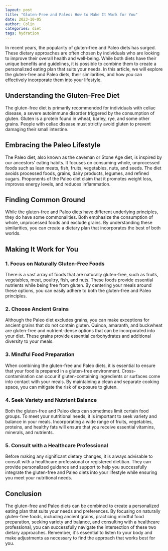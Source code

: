 ```yaml
---
layout: post
title: "Gluten-Free and Paleo: How to Make It Work for You"
date: 2023-10-05
author: Colin
categories: diet
tags: hydration
---
```


In recent years, the popularity of gluten-free and Paleo diets has surged. These dietary approaches are often chosen by individuals who are looking to improve their overall health and well-being. While both diets have their unique benefits and guidelines, it is possible to combine them to create a personalized eating plan that suits your needs. In this article, we will explore the gluten-free and Paleo diets, their similarities, and how you can effectively incorporate them into your lifestyle.

## Understanding the Gluten-Free Diet

The gluten-free diet is primarily recommended for individuals with celiac disease, a severe autoimmune disorder triggered by the consumption of gluten. Gluten is a protein found in wheat, barley, rye, and some other grains. People with celiac disease must strictly avoid gluten to prevent damaging their small intestine.

## Embracing the Paleo Lifestyle

The Paleo diet, also known as the caveman or Stone Age diet, is inspired by our ancestors' eating habits. It focuses on consuming whole, unprocessed foods such as lean meats, fish, fruits, vegetables, nuts, and seeds. The diet avoids processed foods, grains, dairy products, legumes, and refined sugars. Proponents of the Paleo diet claim that it promotes weight loss, improves energy levels, and reduces inflammation.

## Finding Common Ground

While the gluten-free and Paleo diets have different underlying principles, they do have some commonalities. Both emphasize the consumption of whole, unprocessed foods and exclude grains. By understanding these similarities, you can create a dietary plan that incorporates the best of both worlds.

## Making It Work for You

### 1. Focus on Naturally Gluten-Free Foods

There is a vast array of foods that are naturally gluten-free, such as fruits, vegetables, meat, poultry, fish, and nuts. These foods provide essential nutrients while being free from gluten. By centering your meals around these options, you can easily adhere to both the gluten-free and Paleo principles.

### 2. Choose Ancient Grains

Although the Paleo diet excludes grains, you can make exceptions for ancient grains that do not contain gluten. Quinoa, amaranth, and buckwheat are gluten-free and nutrient-dense options that can be incorporated into your diet. These grains provide essential carbohydrates and additional diversity to your meals.

### 3. Mindful Food Preparation

When combining the gluten-free and Paleo diets, it is essential to ensure that your food is prepared in a gluten-free environment. Cross-contamination can occur if gluten-containing ingredients or surfaces come into contact with your meals. By maintaining a clean and separate cooking space, you can mitigate the risk of exposure to gluten.

### 4. Seek Variety and Nutrient Balance

Both the gluten-free and Paleo diets can sometimes limit certain food groups. To meet your nutritional needs, it is important to seek variety and balance in your meals. Incorporating a wide range of fruits, vegetables, proteins, and healthy fats will ensure that you receive essential vitamins, minerals, and nutrients.

### 5. Consult with a Healthcare Professional

Before making any significant dietary changes, it is always advisable to consult with a healthcare professional or registered dietitian. They can provide personalized guidance and support to help you successfully integrate the gluten-free and Paleo diets into your lifestyle while ensuring you meet your nutritional needs.

## Conclusion

The gluten-free and Paleo diets can be combined to create a personalized eating plan that suits your needs and preferences. By focusing on naturally gluten-free foods, including ancient grains, practicing mindful food preparation, seeking variety and balance, and consulting with a healthcare professional, you can successfully navigate the intersection of these two dietary approaches. Remember, it's essential to listen to your body and make adjustments as necessary to find the approach that works best for you.